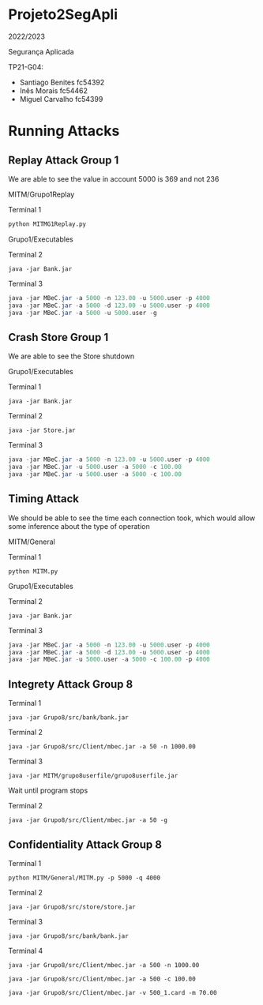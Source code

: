 # Projeto2SegApli

2022/2023

Segurança Aplicada

TP21-G04:
- Santiago Benites fc54392
- Inês Morais fc54462
- Miguel Carvalho fc54399


# Running Attacks

## Replay Attack Group 1

We are able to see the value in account 5000 is 369 and not 236

MITM/Grupo1Replay

Terminal 1
``` python
python MITMG1Replay.py
```

Grupo1/Executables

Terminal 2
```
java -jar Bank.jar
```

Terminal 3
``` java
java -jar MBeC.jar -a 5000 -n 123.00 -u 5000.user -p 4000
java -jar MBeC.jar -a 5000 -d 123.00 -u 5000.user -p 4000
java -jar MBeC.jar -a 5000 -u 5000.user -g
```

## Crash Store Group 1

We are able to see the Store shutdown

Grupo1/Executables

Terminal 1
```
java -jar Bank.jar
```

Terminal 2
```
java -jar Store.jar
```

Terminal 3
``` java
java -jar MBeC.jar -a 5000 -n 123.00 -u 5000.user -p 4000
java -jar MBeC.jar -u 5000.user -a 5000 -c 100.00
java -jar MBeC.jar -u 5000.user -a 5000 -c 100.00
```

## Timing Attack

We should be able to see the time each connection took, which would allow some inference about the type of operation

MITM/General

Terminal 1
```
python MITM.py
```

Grupo1/Executables

Terminal 2
```
java -jar Bank.jar
```

Terminal 3
``` java
java -jar MBeC.jar -a 5000 -n 123.00 -u 5000.user -p 4000
java -jar MBeC.jar -a 5000 -d 123.00 -u 5000.user -p 4000
java -jar MBeC.jar -u 5000.user -a 5000 -c 100.00 -p 4000
```


## Integrety Attack Group 8

Terminal 1
```
java -jar Grupo8/src/bank/bank.jar 
```

Terminal 2
``` 
java -jar Grupo8/src/Client/mbec.jar -a 50 -n 1000.00
``` 

Terminal 3
``` 
java -jar MITM/grupo8userfile/grupo8userfile.jar
``` 

Wait until program stops

Terminal 2
``` 
java -jar Grupo8/src/Client/mbec.jar -a 50 -g
``` 


## Confidentiality Attack Group 8

Terminal 1
```
python MITM/General/MITM.py -p 5000 -q 4000
```

Terminal 2
```
java -jar Grupo8/src/store/store.jar
```

Terminal 3
```
java -jar Grupo8/src/bank/bank.jar 
```

Terminal 4
```
java -jar Grupo8/src/Client/mbec.jar -a 500 -n 1000.00 

java -jar Grupo8/src/Client/mbec.jar -a 500 -c 100.00 

java -jar Grupo8/src/Client/mbec.jar -v 500_1.card -m 70.00

```